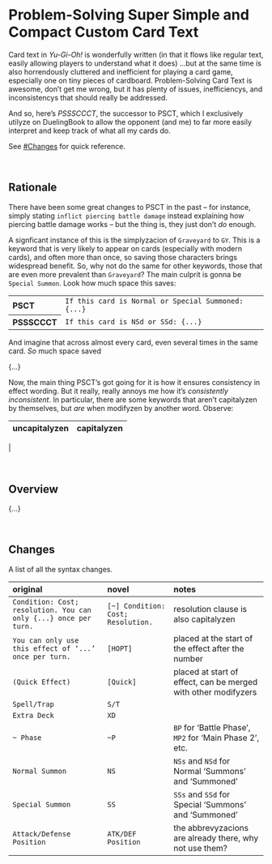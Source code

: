 # Problem-Solving Super Simple and Compact Custom Card Text

Card text in *Yu-Gi-Oh!* is wonderfully written (in that it flows like regular text, easily allowing players to understand what it does) ...but at the same time is also horrendously cluttered and inefficient for playing a card game, especially one on tiny pieces of cardboard. Problem-Solving Card Text is awesome, don’t get me wrong, but it has plenty of issues, inefficiencys, and inconsistencys that should really be addressed.

And so, here’s *PSSSCCCT*, the successor to PSCT, which I exclusively utilyze on DuelingBook to allow the opponent (and me) to far more easily interpret and keep track of what all my cards do.

See [#Changes](#Changes) for quick reference.


<br>


## Rationale

There have been some great changes to PSCT in the past – for instance, simply stating `inflict piercing battle damage` instead explaining how piercing battle damage works – but the thing is, they just don’t *do* enough.

A signficant instance of this is the simplyzacion of `Graveyard` to `GY`. This is a keyword that is very likely to appear on cards (especially with modern cards), and often more than once, so saving those characters brings widespread benefit. So, why not do the same for other keywords, those that are even more prevalent than `Graveyard`? The main culprit is gonna be `Special Summon`. Look how much space this saves:

<table>
  <tr>
    <th align="left"> PSCT </th>
    <td> <code>If this card is Normal or Special Summoned: {...}</code> </td>
  </tr>
  <tr>
    <th align="left"> PSSSCCCT </th>
    <td> <code>If this card is NSd or SSd: {...}</code> </td>
  </tr>
</table>

And imagine that across almost every card, even several times in the same card. *So* much space saved

{...}

Now, the main thing PSCT’s got going for it is how it ensures consistency in effect wording. But it really, really annoys me how it’s *consistently inconsistent*. In particular, there are some keywords that aren’t capitalyzen by themselves, but *are* when modifyzen by another word. Observe:

| uncapitalyzen | capitalyzen |
| :------------ | :---------- |
| 


<br>


## Overview

{...}


<br>


## Changes

A list of all the syntax changes.

| original | novel | notes |
| :------- | :---- | :---- |
| `Condition: Cost; resolution. You can only {...} once per turn.` | `[~] Condition: Cost; Resolution.` | resolution clause is also capitalyzen |
| `You can only use this effect of ‘...’ once per turn.` | `[HOPT]` | placed at the start of the effect after the number |
| `(Quick Effect)` | `[Quick]` | placed at start of effect, can be merged with other modifyzers |
| `Spell/Trap` | `S/T` | |
| `Extra Deck` | `XD` | |
| `~ Phase` | `~P` | `BP` for ‘Battle Phase’, `MP2` for ‘Main Phase 2’, etc. |
| `Normal Summon` | `NS` | `NSs` and `NSd` for Normal ‘Summons’ and ‘Summoned’ |
| `Special Summon` | `SS` | `SSs` and `SSd` for Special ‘Summons’ and ‘Summoned’ |
| `Attack/Defense Position` | `ATK/DEF Position` | the abbrevyzacions are already there, why not use them? |
